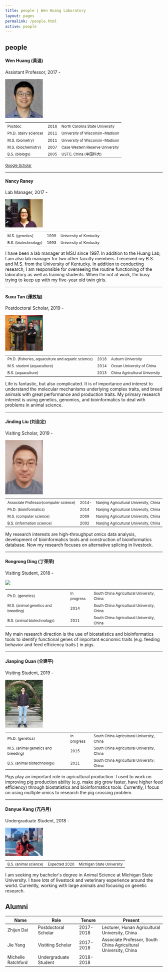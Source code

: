 ```yaml
---
title: people | Wen Huang Laboratory
layout: pages
permalink: /people.html
active: people
---
```


## people
#### Wen Huang (黄温)
Assistant Professor, 2017 - 

<img src="files/WenHuangHeadShot.jpg" style="width: 20%; max-width: 200px; min-width: 120px; display: block; margin-right: 20px;" >

| | | |
|-|-|-|
|<small>Postdoc</small> | <small>2016</small> | <small>North Carolina State University</small> |
|<small>Ph.D. (dairy science)</small> | <small>2011</small> | <small>University of Wisconsin-Madison</small> |
|<small>M.S.  (biometry)</small>      | <small>2011</small> | <small>University of Wisconsin-Madison</small> |
|<small>M.S.  (biochemistry)</small>  | <small>2007</small> | <small>Case Western Reserve University</small> |
|<small>B.S.  (biology)</small>       | <small>2005</small> | <small>USTC, China (中国科大)</small> |

<small><a href="http://scholar.google.com/citations?user=-scaSE0AAAAJ&hl=en" target="_blank">Google Scholar</a></small>

-----
#### Nancy Raney
Lab Manager, 2017 -

<img src="files/NancyRaney.jpg" style="width: 20%; max-width: 200px; min-width: 120px; display: block; margin-right: 20px;" >

| | | |
|-|-|-|
|<small>M.S.  (genetics)</small>  | <small>1999</small> | <small>University of Kentucky</small> |
|<small>B.S.  (biotechnology)</small>       | <small>1993</small> | <small>University of Kentucky</small> |

I have been a lab manager at MSU since 1997. In addition to the Huang Lab, I am also lab manager for two other faculty members. I received my B.S. and M.S. from the University of Kentucky. In addition to conducting research, I am responsible for overseeing the routine functioning of the laboratory as well as training students. When I’m not at work, I’m busy trying to keep up with my five-year old twin girls.

-----

#### Suxu Tan (谭苏旭)
Postdoctoral Scholar, 2019 -

<img src="files/SuxuTan.jpg" style="width: 20%; max-width: 200px; min-width: 120px; display: block; margin-right: 20px;" >

| | | |
|-|-|-|
|<small>Ph.D. (fisheries, aquaculture and aquatic science)</small> | <small>2018</small> | <small>Auburn University</small> |
|<small>M.S. student (aquaculture)</small> | <small>2014</small> | <small>Ocean University of China</small> |
|<small>B.S. (aquaculture)</small> | <small>2013</small> | <small>China Agricultural University</small> |

Life is fantastic, but also complicated. It is of importance and interest to understand the molecular mechanisms underlying complex traits, and breed animals with great performance and production traits. My primary research interest is using genetics, genomics, and bioinformatics to deal with problems in animal science.

-----

#### Jinding Liu (刘金定)
Visiting Scholar, 2019 -

<img src="files/ljd.jpg" style="width: 20%; max-width: 200px; min-width: 120px; display: block; margin-right: 20px;" >

| | | |
|-|-|-|
|<small>Associate Professor(computer science)</small> | <small>2014-</small> | <small>Nanjing Agricultural University, China</small> |
|<small>Ph.D. (bioinformatics)</small> | <small>2014</small> | <small>Nanjing Agricultural University, China</small> |
|<small>M.S. (computer science)</small> | <small>2009</small> | <small>Nanjing Agricultural University, China</small> |
|<small>B.S. (information science)</small> | <small>2002</small> | <small>Nanjing Agricultural University, China</small> |

My research interests are high-throughput omics data analysis, development of bioinformatics tools and construction of bioinformatics database. Now my research focuses on alternative splicing in livestock.

-----

#### Rongrong Ding (丁荣荣)
Visiting Student, 2018 -

<img src="files/DingRongRong.jpg" style="width: 20%; max-width: 200px; min-width: 120px; display: block; margin-right: 20px;" >

| | | |
|-|-|-|
|<small>Ph.D. (genetics)</small> | <small>In progress</small> | <small>South China Agricultural University, China</small> |
|<small>M.S. (animal genetics and breeding)</small> | <small>2014</small> | <small>South China Agricultural University, China</small> |
|<small>B.S. (animal biotechnology)</small> | <small>2011</small> | <small>South China Agricultural University, China</small> |

My main research direction is the use of biostatistics and bioinformatics tools to identify functional genes of important economic traits (e.g. feeding behavior and feed efficiency traits ) in pigs.

-----

#### Jianping Quan (全建平)
Visiting Student, 2019 -

<img src="files/quan.jpg" style="width: 20%; max-width: 200px; min-width: 120px; display: block; margin-right: 20px;" >

| | | |
|-|-|-|
|<small>Ph.D. (genetics)</small> | <small>In progress</small> | <small>South China Agricultural University, China</small> |
|<small>M.S. (animal genetics and breeding)</small> | <small>2015</small> | <small>South China Agricultural University, China</small> |
|<small>B.S. (animal biotechnology)</small> | <small>2011</small> | <small>South China Agricultural University, China</small> |

Pigs play an important role in agricultural production. I used to work on improving pig production ability (e.g. make pig grow faster, have higher feed efficiency) through biostatistics and bioinformatics tools. Currently, I focus on using multiple omics to research the pig crossing problem. 

-----

#### Danyue Kang (亢丹月)
Undergraduate Student, 2018 -

<img src="files/KangDanyue.jpeg" style="width: 20%; max-width: 200px; min-width: 120px; display: block; margin-right: 20px;" >

| | | |
|-|-|-|
|<small>B.S. (animal science)</small> | <small>Expected 2020</small> | <small>Michigan State University</small> |

I am seeking my bachelor's degree in Animal Science at Michigan State University. I have lots of livestock and veterinary experience around the world. Currently, working with large animals and focusing on genetic research.

## Alumni

| Name | Role | Tenure | Present |
|-|-|-|-|
| Zhijun Dai | Postdoctoral Scholar | 2017-2018 | Lecturer, Hunan Agricultural University, China |
| Jie Yang | Vistiting Scholar | 2017-2018 | Associate Professor, South China Agricultural University, China |
| Michelle Ratchford | Undergraduate Student | 2018-2018 | |
